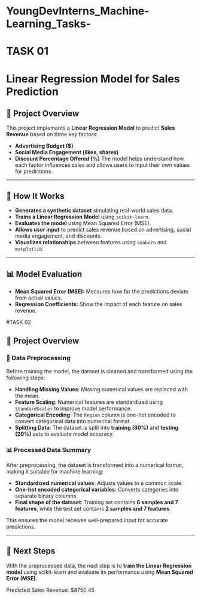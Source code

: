 # YoungDevInterns_Machine-Learning_Tasks-
# TASK 01
# Linear Regression Model for Sales Prediction
## 📌 Project Overview
This project implements a **Linear Regression Model** to predict **Sales Revenue** based on three key factors:
- **Advertising Budget ($)**
- **Social Media Engagement (likes, shares)**
- **Discount Percentage Offered (%)**
The model helps understand how each factor influences sales and allows users to input their own values for predictions.

---
## 🎯 How It Works
- **Generates a synthetic dataset** simulating real-world sales data.
- **Trains a Linear Regression Model** using `scikit-learn`.
- **Evaluates the model** using Mean Squared Error (MSE).
- **Allows user input** to predict sales revenue based on advertising, social media engagement, and discounts.
- **Visualizes relationships** between features using `seaborn` and `matplotlib`.

---

## 📊 Model Evaluation
- **Mean Squared Error (MSE):** Measures how far the predictions deviate from actual values.
- **Regression Coefficients:** Show the impact of each feature on sales revenue.

#TASK 02
## 📌 Project Overview
### 🔄 Data Preprocessing
Before training the model, the dataset is cleaned and transformed using the following steps:
- **Handling Missing Values**: Missing numerical values are replaced with the mean.
- **Feature Scaling**: Numerical features are standardized using `StandardScaler` to improve model performance.
- **Categorical Encoding**: The `Region` column is one-hot encoded to convert categorical data into numerical format.
- **Splitting Data**: The dataset is split into **training (80%)** and **testing (20%)** sets to evaluate model accuracy.

### 📊 Processed Data Summary
After preprocessing, the dataset is transformed into a numerical format, making it suitable for machine learning:
- **Standardized numerical values**: Adjusts values to a common scale.
- **One-hot encoded categorical variables**: Converts categories into separate binary columns.
- **Final shape of the dataset**: Training set contains **6 samples and 7 features**, while the test set contains **2 samples and 7 features**.

This ensures the model receives well-prepared input for accurate predictions.

---

## 🚀 Next Steps
With the preprocessed data, the next step is to **train the Linear Regression model** using scikit-learn and evaluate its performance using **Mean Squared Error (MSE)**.



Predicted Sales Revenue: $8750.45

